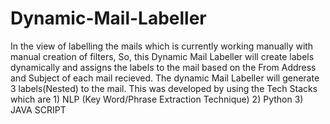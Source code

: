 # Dynamic-Mail-Labeller
In the view of labelling the mails which is currently working manually with manual creation of filters, So, this Dynamic Mail Labeller will create labels dynamically and assigns  the labels to the mail based on the From Address and Subject of each mail recieved. The dynamic Mail Labeller will generate 3 labels(Nested) to the mail. This was developed by using the Tech Stacks which are 1) NLP (Key Word/Phrase Extraction Technique)  2) Python 3) JAVA SCRIPT
